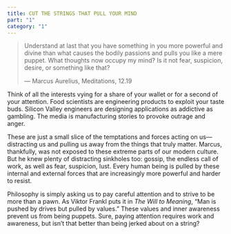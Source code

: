 ```yaml
---
title: CUT THE STRINGS THAT PULL YOUR MIND
part: "1"
category: "1"
---
```


> Understand at last that you have something in you more powerful and divine than what causes the bodily passions and pulls you like a mere puppet. What thoughts now occupy my mind? Is it not fear, suspicion, desire, or something like that?
>
> — Marcus Aurelius, Meditations, 12.19

Think of all the interests vying for a share of your wallet or for a second of your attention. Food scientists are engineering products to exploit your taste buds. Silicon Valley engineers are designing applications as addictive as gambling. The media is manufacturing stories to provoke outrage and anger.

These are just a small slice of the temptations and forces acting on us—distracting us and pulling us away from the things that truly matter. Marcus, thankfully, was not exposed to these extreme parts of our modern culture. But he knew plenty of distracting sinkholes too: gossip, the endless call of work, as well as fear, suspicion, lust. Every human being is pulled by these internal and external forces that are increasingly more powerful and harder to resist.

Philosophy is simply asking us to pay careful attention and to strive to be more than a pawn. As Viktor Frankl puts it in _The Will to Meaning_, “Man is pushed by drives but pulled by values.” These values and inner awareness prevent us from being puppets. Sure, paying attention requires work and awareness, but isn’t that better than being jerked about on a string?

